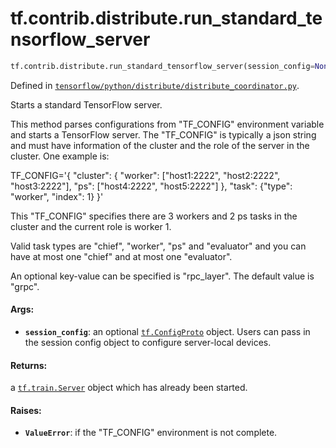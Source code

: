 <div itemscope itemtype="http://developers.google.com/ReferenceObject">
<meta itemprop="name" content="tf.contrib.distribute.run_standard_tensorflow_server" />
<meta itemprop="path" content="Stable" />
</div>

# tf.contrib.distribute.run_standard_tensorflow_server

``` python
tf.contrib.distribute.run_standard_tensorflow_server(session_config=None)
```



Defined in [`tensorflow/python/distribute/distribute_coordinator.py`](/code/stable/tensorflow/python/distribute/distribute_coordinator.py).

Starts a standard TensorFlow server.

This method parses configurations from "TF_CONFIG" environment variable and
starts a TensorFlow server. The "TF_CONFIG" is typically a json string and
must have information of the cluster and the role of the server in the
cluster. One example is:

TF_CONFIG='{
    "cluster": {
        "worker": ["host1:2222", "host2:2222", "host3:2222"],
        "ps": ["host4:2222", "host5:2222"]
    },
    "task": {"type": "worker", "index": 1}
}'

This "TF_CONFIG" specifies there are 3 workers and 2 ps tasks in the cluster
and the current role is worker 1.

Valid task types are "chief", "worker", "ps" and "evaluator" and you can have
at most one "chief" and at most one "evaluator".

An optional key-value can be specified is "rpc_layer". The default value is
"grpc".

#### Args:

* <b>`session_config`</b>: an optional <a href="../../../tf/ConfigProto.md"><code>tf.ConfigProto</code></a> object. Users can pass in
    the session config object to configure server-local devices.


#### Returns:

a <a href="../../../tf/train/Server.md"><code>tf.train.Server</code></a> object which has already been started.


#### Raises:

* <b>`ValueError`</b>: if the "TF_CONFIG" environment is not complete.